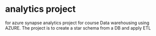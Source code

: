 # analytics project 
for azure synapse analytics project for course Data warehousing using AZURE. 
The project is to create a star schema from a DB and apply ETL 
